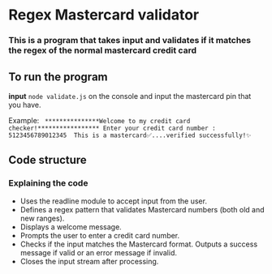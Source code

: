 # Regex Mastercard validator
### This is a program that takes input and validates if it matches the regex of the normal mastercard credit card

## To run the program

**input** `node validate.js` on the console and input the mastercard pin that you have.

Example: ``` ***************Welcome to my credit card checker!*****************
Enter your credit card number : 5123456789012345 
This is a mastercard✅....verified successfully!✨```

## Code structure 
### Explaining the code

- Uses the readline module to accept input from the user.
- Defines a regex pattern that validates Mastercard numbers (both old and new ranges).
- Displays a welcome message.
- Prompts the user to enter a credit card number.
- Checks if the input matches the Mastercard format.
Outputs a success message if valid or an error message if invalid.
- Closes the input stream after processing.